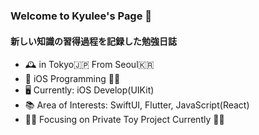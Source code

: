 ### Welcome to Kyulee's Page 👋
#### 新しい知識の習得過程を記録した勉強日誌

- 🕰 in Tokyo🇯🇵 From Seoul🇰🇷 
- 🌱 iOS Programming 🚴‍♂️
- 🖥 Currently: iOS Develop(UIKit)
- 📚 Area of Interests: SwiftUI, Flutter, JavaScript(React)
- 🧗‍♂️ Focusing on Private Toy Project Currently 🚴‍♂


<!--
**KyusokLee/KyusokLee** is a ✨ _special_ ✨ repository because its `README.md` (this file) appears on your GitHub profile.

Here are some ideas to get you started:

- 🔭 I’m currently working on ...
- 🌱 I’m currently learning ...
- 👯 I’m looking to collaborate on ...
- 🤔 I’m looking for help with ...
- 💬 Ask me about ...
- 📫 How to reach me: ...
- 😄 Pronouns: ...
- ⚡ Fun fact: ...
-->
